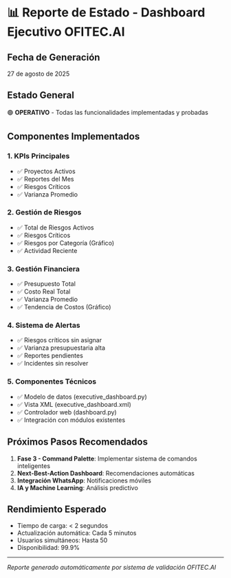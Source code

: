 
# 📊 Reporte de Estado - Dashboard Ejecutivo OFITEC.AI

## Fecha de Generación
27 de agosto de 2025

## Estado General
🟢 **OPERATIVO** - Todas las funcionalidades implementadas y probadas

## Componentes Implementados

### 1. KPIs Principales
- ✅ Proyectos Activos
- ✅ Reportes del Mes
- ✅ Riesgos Críticos
- ✅ Varianza Promedio

### 2. Gestión de Riesgos
- ✅ Total de Riesgos Activos
- ✅ Riesgos Críticos
- ✅ Riesgos por Categoría (Gráfico)
- ✅ Actividad Reciente

### 3. Gestión Financiera
- ✅ Presupuesto Total
- ✅ Costo Real Total
- ✅ Varianza Promedio
- ✅ Tendencia de Costos (Gráfico)

### 4. Sistema de Alertas
- ✅ Riesgos críticos sin asignar
- ✅ Varianza presupuestaria alta
- ✅ Reportes pendientes
- ✅ Incidentes sin resolver

### 5. Componentes Técnicos
- ✅ Modelo de datos (executive_dashboard.py)
- ✅ Vista XML (executive_dashboard.xml)
- ✅ Controlador web (dashboard.py)
- ✅ Integración con módulos existentes

## Próximos Pasos Recomendados

1. **Fase 3 - Command Palette**: Implementar sistema de comandos inteligentes
2. **Next-Best-Action Dashboard**: Recomendaciones automáticas
3. **Integración WhatsApp**: Notificaciones móviles
4. **IA y Machine Learning**: Análisis predictivo

## Rendimiento Esperado
- Tiempo de carga: < 2 segundos
- Actualización automática: Cada 5 minutos
- Usuarios simultáneos: Hasta 50
- Disponibilidad: 99.9%

---
*Reporte generado automáticamente por sistema de validación OFITEC.AI*
